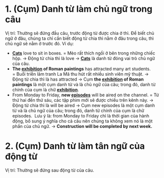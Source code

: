 # 1. (Cụm) Danh từ làm chủ ngữ trong câu

Vị trí: Thường sẽ đứng đầu câu, trước động từ được chia ở thì.
Để biết chủ ngữ ở đâu, chúng ta chỉ cần biết động từ chia thì nằm ở đâu trong câu, thì chủ ngữ sẽ nằm ở trước đó.
Ví dụ:

* **<u>Cats</u>** love to sit in boxes. = Mèo rất thích ngồi ở bên trong những chiếc hộp.
  → Động từ chia thì là love → **<u>Cats</u>** là danh từ đóng vai trò chủ ngữ của câu.
* **The <u>exhibition</u> of Roman paintings** has attracted many art students. = Buổi triễn lãm tranh La Mã thu hút rất nhiều sinh viên mỹ thuật.
  → Động từ chia thì là has attracted → Cụm **the <u>exhibition</u> of Roman paintings** là một cụm danh từ và là chủ ngữ của câu; trong đó, danh từ chính của cụm là chữ **<u>exhibition</u>**.
* From Monday to Friday, **new <u>episodes</u>** will be aired on the channel. = Từ thứ hai đến thứ sáu, các tập phim mới sẽ được chiếu trên kênh này.
  → Động từ chia thì là will be aired → Cụm new episodes là một cụm danh từ và là chủ ngữ của câu; trong đó, danh từ chính của cụm là chữ episodes. 
  Lưu ý là: from Monday to Friday chỉ là thời gian của hành động, bổ sung ý nghĩa cho cả câu nên chúng ta không xem nó là một phần của chủ ngữ.
  → **Construction will be completed by next week.**

# 2. (Cụm) Danh từ làm tân ngữ của động từ
Vị trí: Thường sẽ đứng sau động từ của câu.
